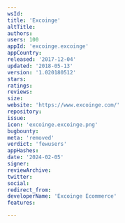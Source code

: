 ```yaml
---
wsId: 
title: 'Excoinge'
altTitle: 
authors: 
users: 100
appId: 'excoinge.excoinge'
appCountry: 
released: '2017-12-04'
updated: '2018-05-13'
version: '1.020180512'
stars: 
ratings: 
reviews: 
size: 
website: 'https://www.excoinge.com/'
repository: 
issue: 
icon: 'excoinge.excoinge.png'
bugbounty: 
meta: 'removed'
verdict: 'fewusers'
appHashes: 
date: '2024-02-05'
signer: 
reviewArchive: 
twitter: 
social: 
redirect_from: 
developerName: 'Excoinge Ecommerce'
features: 

---
```


